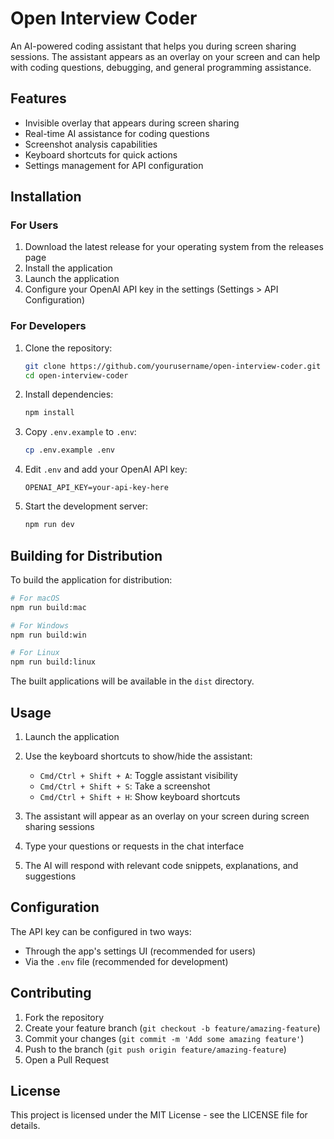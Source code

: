 # Open Interview Coder

An AI-powered coding assistant that helps you during screen sharing sessions. The assistant appears as an overlay on your screen and can help with coding questions, debugging, and general programming assistance.

## Features

- Invisible overlay that appears during screen sharing
- Real-time AI assistance for coding questions
- Screenshot analysis capabilities
- Keyboard shortcuts for quick actions
- Settings management for API configuration

## Installation

### For Users

1. Download the latest release for your operating system from the releases page
2. Install the application
3. Launch the application
4. Configure your OpenAI API key in the settings (Settings > API Configuration)

### For Developers

1. Clone the repository:

   ```bash
   git clone https://github.com/yourusername/open-interview-coder.git
   cd open-interview-coder
   ```

2. Install dependencies:

   ```bash
   npm install
   ```

3. Copy `.env.example` to `.env`:

   ```bash
   cp .env.example .env
   ```

4. Edit `.env` and add your OpenAI API key:

   ```
   OPENAI_API_KEY=your-api-key-here
   ```

5. Start the development server:
   ```bash
   npm run dev
   ```

## Building for Distribution

To build the application for distribution:

```bash
# For macOS
npm run build:mac

# For Windows
npm run build:win

# For Linux
npm run build:linux
```

The built applications will be available in the `dist` directory.

## Usage

1. Launch the application
2. Use the keyboard shortcuts to show/hide the assistant:

   - `Cmd/Ctrl + Shift + A`: Toggle assistant visibility
   - `Cmd/Ctrl + Shift + S`: Take a screenshot
   - `Cmd/Ctrl + Shift + H`: Show keyboard shortcuts

3. The assistant will appear as an overlay on your screen during screen sharing sessions
4. Type your questions or requests in the chat interface
5. The AI will respond with relevant code snippets, explanations, and suggestions

## Configuration

The API key can be configured in two ways:

- Through the app's settings UI (recommended for users)
- Via the `.env` file (recommended for development)

## Contributing

1. Fork the repository
2. Create your feature branch (`git checkout -b feature/amazing-feature`)
3. Commit your changes (`git commit -m 'Add some amazing feature'`)
4. Push to the branch (`git push origin feature/amazing-feature`)
5. Open a Pull Request

## License

This project is licensed under the MIT License - see the LICENSE file for details.

